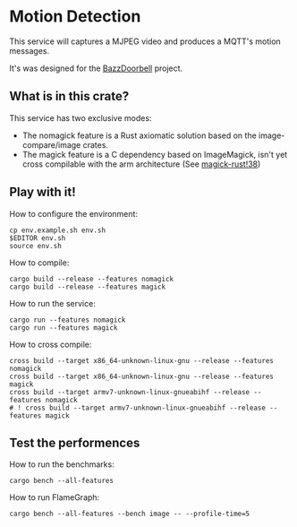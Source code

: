 # Motion Detection
This service will captures a MJPEG video and produces a MQTT's motion messages.

It's was designed for the [BazzDoorbell](https://github.com/guino/BazzDoorbell) project.

## What is in this crate?
This service has two exclusive modes:
- The nomagick feature is a Rust axiomatic solution based on the image-compare/image crates.
- The magick feature is a C dependency based on ImageMagick, isn't yet cross compilable with the arm architecture (See [magick-rust!38](https://github.com/nlfiedler/magick-rust/issues/38))

## Play with it!
How to configure the environment:
```shell
cp env.example.sh env.sh
$EDITOR env.sh
source env.sh
```

How to compile:
```shell
cargo build --release --features nomagick
cargo build --release --features magick
```

How to run the service:
```shell
cargo run --features nomagick
cargo run --features magick
```

How to cross compile:
```shell
cross build --target x86_64-unknown-linux-gnu --release --features nomagick
cross build --target x86_64-unknown-linux-gnu --release --features magick
cross build --target armv7-unknown-linux-gnueabihf --release --features nomagick
# ! cross build --target armv7-unknown-linux-gnueabihf --release --features magick
```

## Test the performences
How to run the benchmarks:
```shell
cargo bench --all-features
```

How to run FlameGraph:
```shell
cargo bench --all-features --bench image -- --profile-time=5
```
